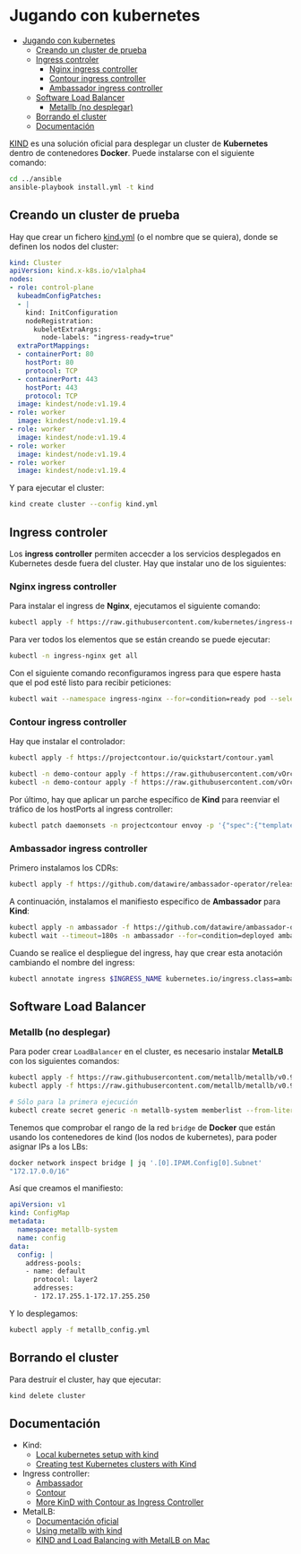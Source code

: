 # Jugando con kubernetes

- [Jugando con kubernetes](#jugando-con-kubernetes)
  - [Creando un cluster de prueba](#creando-un-cluster-de-prueba)
  - [Ingress controler](#ingress-controler)
    - [Nginx ingress controller](#nginx-ingress-controller)
    - [Contour ingress controller](#contour-ingress-controller)
    - [Ambassador ingress controller](#ambassador-ingress-controller)
  - [Software Load Balancer](#software-load-balancer)
    - [Metallb (no desplegar)](#metallb-no-desplegar)
  - [Borrando el cluster](#borrando-el-cluster)
  - [Documentación](#documentación)

[KIND](https://kind.sigs.k8s.io/) es una solución oficial para desplegar un cluster de __Kubernetes__ dentro de contenedores **Docker**. Puede instalarse con el siguiente comando:

```bash
cd ../ansible
ansible-playbook install.yml -t kind
```

## Creando un cluster de prueba

Hay que crear un fichero [kind.yml](./kind.yml) (o el nombre que se quiera), donde se definen los nodos del cluster:

```yaml
kind: Cluster
apiVersion: kind.x-k8s.io/v1alpha4
nodes:
- role: control-plane
  kubeadmConfigPatches:
  - |
    kind: InitConfiguration
    nodeRegistration:
      kubeletExtraArgs:
        node-labels: "ingress-ready=true"
  extraPortMappings:
  - containerPort: 80
    hostPort: 80
    protocol: TCP
  - containerPort: 443
    hostPort: 443
    protocol: TCP
  image: kindest/node:v1.19.4
- role: worker
  image: kindest/node:v1.19.4
- role: worker
  image: kindest/node:v1.19.4
- role: worker
  image: kindest/node:v1.19.4
- role: worker
  image: kindest/node:v1.19.4
```

Y para ejecutar el cluster:

```bash
kind create cluster --config kind.yml
```

## Ingress controler

Los __ingress controller__ permiten accecder a los servicios desplegados en Kubernetes desde fuera del cluster. Hay que instalar uno de los siguientes:

### Nginx ingress controller

Para instalar el ingress de **Nginx**, ejecutamos el siguiente comando:

```bash
kubectl apply -f https://raw.githubusercontent.com/kubernetes/ingress-nginx/master/deploy/static/provider/kind/deploy.yaml
```

Para ver todos los elementos que se están creando se puede ejecutar:

```bash
kubectl -n ingress-nginx get all
```

Con el siguiente comando reconfiguramos ingress para que espere hasta que el pod esté listo para recibir peticiones:

```bash
kubectl wait --namespace ingress-nginx --for=condition=ready pod --selector=app.kubernetes.io/component=controller --timeout=90s
```

### Contour ingress controller

Hay que instalar el controlador:

```bash
kubectl apply -f https://projectcontour.io/quickstart/contour.yaml
```

```bash
kubectl -n demo-contour apply -f https://raw.githubusercontent.com/vOrcunus/random-work/master/kind/deploy-demoapp.yaml
kubectl -n demo-contour apply -f https://raw.githubusercontent.com/vOrcunus/random-work/master/kind/contour-httpproxy-demoapp.yaml
```

Por último, hay que aplicar un parche específico de **Kind** para reenviar el tráfico de los hostPorts al ingress controller:

```bash
kubectl patch daemonsets -n projectcontour envoy -p '{"spec":{"template":{"spec":{"nodeSelector":{"ingress-ready":"true"},"tolerations":[{"key":"node-role.kubernetes.io/master","operator":"Equal","effect":"NoSchedule"}]}}}}'
```

### Ambassador ingress controller

Primero instalamos los CDRs:

```bash
kubectl apply -f https://github.com/datawire/ambassador-operator/releases/latest/download/ambassador-operator-crds.yaml
```

A continuación, instalamos el manifiesto específico de **Ambassador** para **Kind**:

```bash
kubectl apply -n ambassador -f https://github.com/datawire/ambassador-operator/releases/latest/download/ambassador-operator-kind.yaml
kubectl wait --timeout=180s -n ambassador --for=condition=deployed ambassadorinstallations/ambassador
```

Cuando se realice el despliegue del ingress, hay que crear esta anotación cambiando el nombre del ingress:

```bash
kubectl annotate ingress $INGRESS_NAME kubernetes.io/ingress.class=ambassador
```

## Software Load Balancer

### Metallb (no desplegar)

Para poder crear `LoadBalancer` en el cluster, es necesario instalar **MetalLB** con los siguientes comandos:

```bash
kubectl apply -f https://raw.githubusercontent.com/metallb/metallb/v0.9.5/manifests/namespace.yaml
kubectl apply -f https://raw.githubusercontent.com/metallb/metallb/v0.9.5/manifests/metallb.yaml

# Sólo para la primera ejecución
kubectl create secret generic -n metallb-system memberlist --from-literal=secretkey="$(openssl rand -base64 128)"
```

Tenemos que comprobar el rango de la red `bridge` de **Docker** que están usando los contenedores de kind (los nodos de kubernetes), para poder asignar IPs a los LBs:

```bash
docker network inspect bridge | jq '.[0].IPAM.Config[0].Subnet'
"172.17.0.0/16"
```

Así que creamos el manifiesto:

```yaml
apiVersion: v1
kind: ConfigMap
metadata:
  namespace: metallb-system
  name: config
data:
  config: |
    address-pools:
    - name: default
      protocol: layer2
      addresses:
      - 172.17.255.1-172.17.255.250
```

Y lo desplegamos:

```bash
kubectl apply -f metallb_config.yml
```

## Borrando el cluster

Para destruír el cluster, hay que ejecutar:

```bash
kind delete cluster
```

## Documentación

* Kind:
  * [Local kubernetes setup with kind](https://www.danielstechblog.io/local-kubernetes-setup-with-kind/)
  * [Creating test Kubernetes clusters with Kind](https://octopus.com/blog/testing-with-kind)
* Ingress controller:
  * [Ambassador](https://www.getambassador.io/docs/latest/)
  * [Contour](https://projectcontour.io/docs/v1.10.0/)
  * [More KinD with Contour as Ingress Controller](https://orcunuso.wordpress.com/2020/05/18/more-kind-with-contour-as-ingress-controller/)
* MetalLB:
  * [Documentación oficial](https://metallb.universe.tf/installation/)
  * [Using metallb with kind](https://mauilion.dev/posts/kind-metallb/)
  * [KIND and Load Balancing with MetalLB on Mac](https://www.thehumblelab.com/kind-and-metallb-on-mac/)
